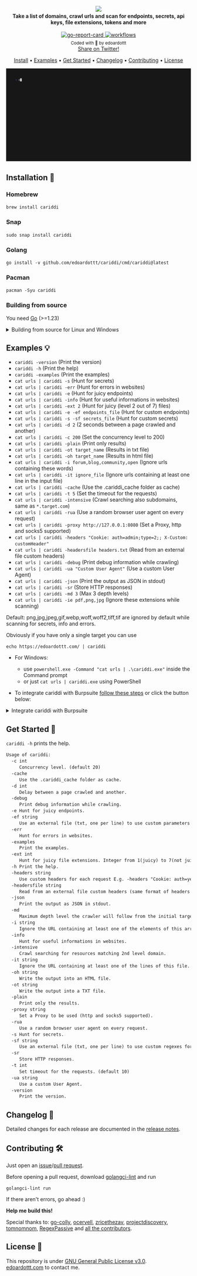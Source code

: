 <p align="center">
  <img src="https://github.com/edoardottt/images/blob/main/cariddi/logo.png"><br>
  <b>Take a list of domains, crawl urls and scan for endpoints, secrets, api keys, file extensions, tokens and more</b><br>
  <br>
  <!-- go-report-card -->
  <a href="https://goreportcard.com/report/github.com/edoardottt/cariddi">
    <img src="https://goreportcard.com/badge/github.com/edoardottt/cariddi" alt="go-report-card" />
  </a>
  <!-- workflows -->
  <a href="https://github.com/edoardottt/cariddi/actions">
    <img src="https://github.com/edoardottt/cariddi/actions/workflows/go.yml/badge.svg?branch=main" alt="workflows" />
  </a>
  <br>
  <sub>
    Coded with 💙 by edoardottt
  </sub>
  <br>
  <!--Tweet button-->
  <a href="https://twitter.com/intent/tweet?url=https://github.com/edoardottt/cariddi&text=Take%20a%20list%20of%20domains,%20crawl%20urls%20and%20scan%20for%20endpoints,%20secrets,%20api%20keys,%20file%20extensions,%20tokens%20and%20more...%20%23network%20%23security%20%23infosec%20%23oss%20%23github%20%23bugbounty%20%23linux" target="_blank">Share on Twitter!
  </a>
</p>
<p align="center">
  <a href="#installation-">Install</a> •
  <a href="#examples-">Examples</a> •
  <a href="#get-started-">Get Started</a> •
  <a href="#changelog-">Changelog</a> •
  <a href="#contributing-">Contributing</a> •
  <a href="#license-">License</a>
</p>

<!--[![asciicast](https://asciinema.org/a/415989.svg)](https://asciinema.org/a/415989)-->

<p align="center">
  <img src="https://github.com/edoardottt/images/blob/main/cariddi/cariddi.gif">
</p>

Installation 📡
----------

### Homebrew

```console
brew install cariddi
```

### Snap

```console
sudo snap install cariddi
```

### Golang

```console
go install -v github.com/edoardottt/cariddi/cmd/cariddi@latest
```

### Pacman

```console
pacman -Syu cariddi
```

### Building from source

You need [Go](https://go.dev/) (>=1.23)

<details>
  <summary>Building from source for Linux and Windows</summary>

#### Linux

```console
git clone https://github.com/edoardottt/cariddi.git
cd cariddi
go get ./...
make linux # (to install)
make unlinux # (to uninstall)
```

One-liner: `git clone https://github.com/edoardottt/cariddi.git && cd cariddi && go get ./... && make linux`

#### Windows 

Note that the executable works only in cariddi folder.

```console
git clone https://github.com/edoardottt/cariddi.git
cd cariddi
go get ./...
.\make.bat windows # (to install)
.\make.bat unwindows # (to uninstall)
```

</details>

Examples 💡
----------

- `cariddi -version` (Print the version)
- `cariddi -h` (Print the help)
- `cariddi -examples` (Print the examples)
- `cat urls | cariddi -s` (Hunt for secrets)
- `cat urls | cariddi -err` (Hunt for errors in websites)
- `cat urls | cariddi -e` (Hunt for juicy endpoints)
- `cat urls | cariddi -info` (Hunt for useful informations in websites)
- `cat urls | cariddi -ext 2` (Hunt for juicy (level 2 out of 7) files)
- `cat urls | cariddi -e -ef endpoints_file` (Hunt for custom endpoints)
- `cat urls | cariddi -s -sf secrets_file` (Hunt for custom secrets)
- `cat urls | cariddi -d 2` (2 seconds between a page crawled and another)
- `cat urls | cariddi -c 200` (Set the concurrency level to 200)
- `cat urls | cariddi -plain` (Print only results)
- `cat urls | cariddi -ot target_name` (Results in txt file)
- `cat urls | cariddi -oh target_name` (Results in html file)
- `cat urls | cariddi -i forum,blog,community,open` (Ignore urls containing these words)
- `cat urls | cariddi -it ignore_file` (Ignore urls containing at least one line in the input file)
- `cat urls | cariddi -cache` (Use the .cariddi_cache folder as cache)
- `cat urls | cariddi -t 5` (Set the timeout for the requests)
- `cat urls | cariddi -intensive` (Crawl searching also subdomains, same as `*.target.com`)
- `cat urls | cariddi -rua` (Use a random browser user agent on every request)
- `cat urls | cariddi -proxy http://127.0.0.1:8080` (Set a Proxy, http and socks5 supported)
- `cat urls | cariddi -headers "Cookie: auth=admin;type=2;; X-Custom: customHeader"`
- `cat urls | cariddi -headersfile headers.txt` (Read from an external file custom headers)
- `cat urls | cariddi -debug` (Print debug information while crawling)
- `cat urls | cariddi -ua "Custom User Agent"` (Use a custom User Agent)
- `cat urls | cariddi -json` (Print the output as JSON in stdout)
- `cat urls | cariddi -sr` (Store HTTP responses)
- `cat urls | cariddi -md 3` (Max 3 depth levels)
- `cat urls | cariddi -ie pdf,png,jpg` (Ignore these extensions while scanning)

Default: png,jpg,jpeg,gif,webp,woff,woff2,tiff,tif are ignored by default while scanning for secrets, info and errors.

Obviously if you have only a single target you can use

```console
echo https://edoardottt.com/ | cariddi
```

- For Windows:
  - use `powershell.exe -Command "cat urls | .\cariddi.exe"` inside the Command prompt
  - or just `cat urls | cariddi.exe` using PowerShell

- To integrate cariddi with Burpsuite [follow these steps](https://github.com/edoardottt/cariddi/wiki/BurpSuite-Integration) or click the button below:

<details>
  <summary>Integrate cariddi with Burpsuite</summary>

   Normally you use Burpsuite within your browser, so you just have to trust the burpsuite's certificate in the browser and you're done.  
   In order to use cariddi with the BurpSuite proxy you should do some steps further.  

   If you try to use cariddi with the option `-proxy http://127.0.0.1:8080` you will find this error in the burpsuite error log section:  

   ```bash
   Received fatal alert: bad_certificate (or something similar related to the certificate).
   ```

   To make cariddi working fine with Burpsuite you have also to trust the certificate within your entire pc, not just only the browser. These are the steps you have to follow:

   Go to Proxy tab in Bupsuite, then Options. Click on the CA Certificate button and export Certificate in DER format  

   ```bash
   openssl x509 -in burp.der -inform DER -out burp.pem -outform PEM
   sudo chown root:root burp.pem
   sudo chmod 644 burp.pem
   sudo cp burp.pem /usr/local/share/ca-certificates/
   sudo c_rehash
   cd /etc/ssl/certs/
   sudo ln -s /usr/local/share/ca-certificates/burp.pem
   sudo c_rehash .
   ```

   Source: Trust Burp Proxy certificate in Debian/Ubuntu  

   After these steps, in order to use cariddi with Burpsuite you have to:  

   1. Open Burpsuite, making sure that the proxy is listening.  
   2. Use cariddi with the flag `-proxy http://127.0.0.1:8080`.  
   3. You will see that requests and responses will be logged in Burpsuite.

</details>

Get Started 🎉
----------

`cariddi -h` prints the help.

```txt
Usage of cariddi:
  -c int
     Concurrency level. (default 20)
  -cache
     Use the .cariddi_cache folder as cache.
  -d int
     Delay between a page crawled and another.
  -debug
     Print debug information while crawling.
  -e Hunt for juicy endpoints.
  -ef string
     Use an external file (txt, one per line) to use custom parameters for endpoints hunting.
  -err
     Hunt for errors in websites.
  -examples
     Print the examples.
  -ext int
     Hunt for juicy file extensions. Integer from 1(juicy) to 7(not juicy).
  -h Print the help.
  -headers string
     Use custom headers for each request E.g. -headers "Cookie: auth=yes;;Client: type=2".
  -headersfile string
     Read from an external file custom headers (same format of headers flag).
  -json
     Print the output as JSON in stdout.
  -md
     Maximum depth level the crawler will follow from the initial target URL.
  -i string
     Ignore the URL containing at least one of the elements of this array.
  -info
     Hunt for useful informations in websites.
  -intensive
     Crawl searching for resources matching 2nd level domain.
  -it string
     Ignore the URL containing at least one of the lines of this file.
  -oh string
     Write the output into an HTML file.
  -ot string
     Write the output into a TXT file.
  -plain
     Print only the results.
  -proxy string
     Set a Proxy to be used (http and socks5 supported).
  -rua
     Use a random browser user agent on every request.
  -s Hunt for secrets.
  -sf string
     Use an external file (txt, one per line) to use custom regexes for secrets hunting.
  -sr
     Store HTTP responses.
  -t int
     Set timeout for the requests. (default 10)
  -ua string
     Use a custom User Agent.
  -version
     Print the version.
```

Changelog 📌
-------

Detailed changes for each release are documented in the [release notes](https://github.com/edoardottt/cariddi/releases).

Contributing 🛠
-------

Just open an [issue](https://github.com/edoardottt/cariddi/issues)/[pull request](https://github.com/edoardottt/cariddi/pulls).

Before opening a pull request, download [golangci-lint](https://golangci-lint.run/usage/install/) and run

```console
golangci-lint run
```

If there aren't errors, go ahead :)

**Help me build this!**

Special thanks to: [go-colly](http://go-colly.org/), [ocervell](https://github.com/ocervell), [zricethezav](https://github.com/gitleaks/gitleaks/blob/master/config/gitleaks.toml), [projectdiscovery](https://github.com/projectdiscovery/nuclei-templates/tree/master/file/keys), [tomnomnom](https://github.com/tomnomnom/gf/tree/master/examples), [RegexPassive](https://github.com/hahwul/RegexPassive) and [all the contributors](https://github.com/edoardottt/cariddi/graphs/contributors).

License 📝
-------

This repository is under [GNU General Public License v3.0](https://github.com/edoardottt/cariddi/blob/main/LICENSE).  
[edoardottt.com](https://edoardottt.com/) to contact me.

